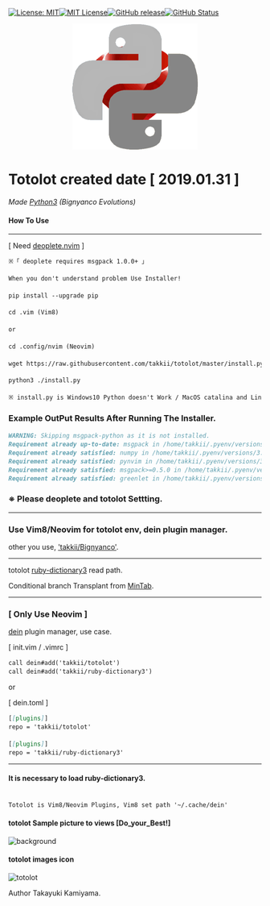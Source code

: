 [![License: MIT](https://img.shields.io/badge/License-MIT-yellow.svg)](https://opensource.org/licenses/MIT)[![MIT License](http://img.shields.io/badge/license-MIT-blue.svg?style=flat)](LICENSE)[![GitHub release](https://img.shields.io/github/release/takkii/totolot.svg?style=flat)](GitHub)[![GitHub Status](https://img.shields.io/github/last-commit/takkii/totolot.svg?style=flat)](GitHub)

<div align="center"><img src="https://github.com/takkii/Bignyanco/blob/master/images/python_ruby.gif" alt="Python¤ÈRuby" title="logo"></div>

# Totolot created date [ 2019.01.31 ]

*Made [Python3](https://www.python.org/) (Bignyanco Evolutions)*

#### How To Use

--------------------------------------------------------------------

[ Need [deoplete.nvim](https://github.com/Shougo/deoplete.nvim) ]

```markdown
※「 deoplete requires msgpack 1.0.0+ 」

When you don't understand problem Use Installer!

pip install --upgrade pip

cd .vim (Vim8) 

or

cd .config/nvim (Neovim)

wget https://raw.githubusercontent.com/takkii/totolot/master/install.py

python3 ./install.py

※ install.py is Windows10 Python doesn't Work / MacOS catalina and LinuxMint(Linux Kernel) Python Work.
```

### Example OutPut Results After Running The Installer.

```markdown
WARNING: Skipping msgpack-python as it is not installed.
Requirement already up-to-date: msgpack in /home/takkii/.pyenv/versions/3.7.6/lib/python3.7/site-packages (1.0.0)
Requirement already satisfied: numpy in /home/takkii/.pyenv/versions/3.7.6/lib/python3.7/site-packages (1.18.1)
Requirement already satisfied: pynvim in /home/takkii/.pyenv/versions/3.7.6/lib/python3.7/site-packages (0.4.1)
Requirement already satisfied: msgpack>=0.5.0 in /home/takkii/.pyenv/versions/3.7.6/lib/python3.7/site-packages (from pynvim) (1.0.0)
Requirement already satisfied: greenlet in /home/takkii/.pyenv/versions/3.7.6/lib/python3.7/site-packages (from pynvim) (0.4.15)
```

### ※ Please deoplete and totolot Settting.

--------------------------------------------------------------------

### Use Vim8/Neovim for totolot env, dein plugin manager.

other you use, ['takkii/Bignyanco'](https://github.com/takkii/Bignyanco).

--------------------------------------------------------------------

totolot [ruby-dictionary3](https://github.com/takkii/ruby-dictionary3) read path.

Conditional branch Transplant from [MinTab](https://github.com/takkii/MinTab).

--------------------------------------------------------------------

### [ Only Use Neovim ]

[dein](https://github.com/Shougo/dein.vim) plugin manager,
use case.

[ init.vim / .vimrc ]

```markdown
call dein#add('takkii/totolot')
call dein#add('takkii/ruby-dictionary3')
```

or

[ dein.toml ]

```markdown
[[plugins]]
repo = 'takkii/totolot'

[[plugins]]
repo = 'takkii/ruby-dictionary3'
```

--------------------------------------------------------------------

#### It is necessary to load ruby-dictionary3.

```markdown

Totolot is Vim8/Neovim Plugins, Vim8 set path '~/.cache/dein'

```

#### totolot Sample picture to views [Do_your_Best!]

![background](https://github.com/takkii/totolot/blob/master/images/background.gif)

#### totolot images icon

![totolot](https://github.com/takkii/totolot/blob/master/images/totolot.gif)

Author Takayuki Kamiyama.
